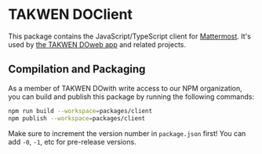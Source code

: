 # TAKWEN DOClient

This package contains the JavaScript/TypeScript client for [Mattermost](https://github.com/mattermost/mattermost-server). It's used by [the TAKWEN DOweb app](https://github.com/mattermost/mattermost-webapp) and related projects.

## Compilation and Packaging

As a member of TAKWEN DOwith write access to our NPM organization, you can build and publish this package by running the following commands:

```bash
npm run build --workspace=packages/client
npm publish --workspace=packages/client
```

Make sure to increment the version number in `package.json` first! You can add `-0`, `-1`, etc for pre-release versions.
